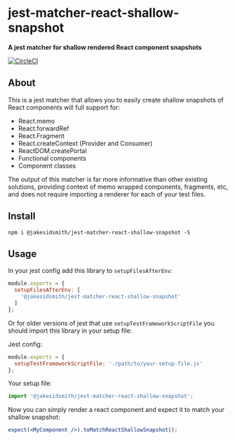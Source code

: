 # jest-matcher-react-shallow-snapshot

**A jest matcher for shallow rendered React component snapshots**

[![CircleCI](https://circleci.com/gh/JakeSidSmith/jest-matcher-react-shallow-snapshot.svg?style=svg)](https://circleci.com/gh/JakeSidSmith/jest-matcher-react-shallow-snapshot)

## About

This is a jest matcher that allows you to easily create shallow snapshots of React components will full support for:

* React.memo
* React.forwardRef
* React.Fragment
* React.createContext (Provider and Consumer)
* ReactDOM.createPortal
* Functional components
* Component classes

The output of this matcher is far more informative than other existing solutions, providing context of memo wrapped components, fragments, etc, and does not require importing a renderer for each of your test files.

## Install

```shell
npm i @jakesidsmith/jest-matcher-react-shallow-snapshot -S
```

## Usage

In your jest config add this library to `setupFilesAfterEnv`:

```js
module.exports = {
  setupFilesAfterEnv: [
    '@jakesidsmith/jest-matcher-react-shallow-snapshot'
  ]
};
```

Or for older versions of jest that use `setupTestFrameworkScriptFile` you should import this library in your setup file:

Jest config:

```js
module.exports = {
  setupTestFrameworkScriptFile: './path/to/your-setup-file.js'
};
```

Your setup file:

```js
import '@jakesidsmith/jest-matcher-react-shallow-snapshot';
```

Now you can simply render a react component and expect it to match your shallow snapshot:

```jsx
expect(<MyComponent />).toMatchReactShallowSnapshot();
```
